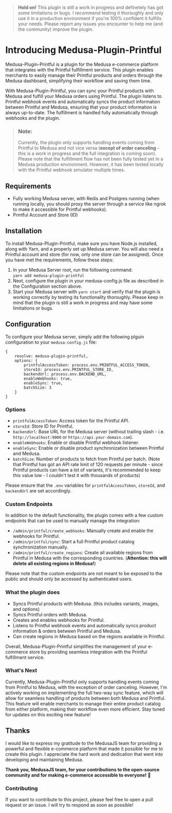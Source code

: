 > **Hold on!** This plugin is still a work in progress and definetely has got some limitations or bugs. I recommend
> testing it
> thoroughly and only use it in a production environment if you're 100% confident it fulfills your needs. Please report
> any issues you encounter to help me (and the community) improve the
> plugin.

# Introducing Medusa-Plugin-Printful

Medusa-Plugin-Printful is a plugin for the Medusa e-commerce platform that integrates with the Printful fulfillment
service. This plugin enables merchants to easily manage their Printful products and orders through the Medusa dashboard,
simplifying their workflow and saving them time.

With Medusa-Plugin-Printful, you can sync your Printful products with Medusa and fulfill your Medusa orders using
Printful. The plugin listens to Printful webhook events and automatically syncs the product information between Printful
and Medusa, ensuring that your product information is always up-to-date. The fulfillment is handled fully automatically
through webhooks and the plugin.
> ### Note:
>Currently, the plugin only supports handling events coming from Printful to Medusa and not vice versa (**except of
order canceling** - this is a work in progress and the full integration is coming soon). Please note that the
> fulfillment flow has not been fully tested yet in a Medusa production environment. However, it has been tested locally
> with the Printful webhook simulator multiple times.

## Requirements

- Fully working Medusa server, with Redis and Postgres running (when running locally, you should proxy the server
  through a service like ngrok to make it accessible for Printful webhooks).
- Printful Account and Store (ID)

## Installation

To install Medusa-Plugin-Printful, make sure you have Node.js installed, along with Yarn, and a properly set up Medusa
server. You will also need a Printful account and store (for now, only one store can be assigned).
Once you have met the requirements, follow these steps:

1. In your Medusa Server root, run the following command: <br>
   `yarn add medusa-plugin-printful`
2. Next, configure the plugin in your medusa-config.js file as described in the Configuration section above.
3. Start your Medusa server with `yarn start` and verify that the plugin is working correctly by testing its
   functionality
   thoroughly. Please keep in mind that the plugin is still a work in progress and may have some limitations or bugs.

## Configuration

To configure your Medusa server, simply add the following plguin configuration to your `medusa-config.js` file:

```
{
    resolve: medusa-plugin-printful,
    options: {
        printfulAccessToken: process.env.PRINTFUL_ACCESS_TOKEN, 
        storeId: process.env.PRINTFUL_STORE_ID, 
        backendUrl: process.env.BACKEND_URL, 
        enableWebhooks: true, 
        enableSync: true,
        batchSize: 3
    }
}
```

### Options

- `printfulAccessToken`: Access token for the Printful API.
- `storeId`: Store ID for Printful.
- `backendUrl`: Base URL for the Medusa server (without trailing slash - i.e. `http://localhost:9000`
  or `https://api.your-domain.com`).
- `enableWebhooks`: Enable or disable Printful webhook listener.
- `enableSync`: Enable or disable product synchronization between Printful and Medusa.
- `batchSize`: Number of products to fetch from Printful per batch. (Note that Printful has got an API rate limit of 120
  requests per minute - since Printful products can have a lot of variants, it's recommended to keep this value low - I
  couldn't test it with thousands of products)

Please ensure that the `.env` variables for `printfulAccessToken`, `storeId`, and `backendUrl` are set accordingly.

### Custom Endpoints

In addition to the default functionality, the plugin comes with a few custom endpoints that can be used to manually
manage the integration:

- `/admin/printful/create_webhooks`: Manually create and enable the webhooks for Printful.
- `/admin/printful/sync`: Start a full Printful product catalog synchronization manually.
- `/admin/printful/create_regions`: Create all available regions from Printful in Medusa with the corresponding
  countries. (**Attention: this will delete all existing regions in Medusa!**)

Please note that the custom endpoints are not meant to be exposed to the public and should only be accessed by
authenticated users.

### What the plugin does

- Syncs Printful products with Medusa. (this includes variants, images, and options)
- Syncs Printful orders with Medusa.
- Creates and enables webhooks for Printful.
- Listens to Printful webhook events and automatically syncs product information & orders between Printful and Medusa.
- Can create regions in Medusa based on the regions available in Printful.

Overall, Medusa-Plugin-Printful simplifies the management of your e-commerce store by providing seamless integration
with the Printful fulfillment service.

### What's Next

Currently, Medusa-Plugin-Printful only supports handling events coming from Printful to Medusa, with the exception of
order canceling. However, I'm actively working on implementing the full two-way sync feature, which will allow for
seamless handling of products between both Medusa and Printful. This feature will enable merchants to manage their
entire product catalog from either platform, making their workflow even more efficient. Stay tuned for updates on this
exciting new feature!

## Thanks

I would like to express my gratitude to the MedusaJS team for providing a powerful and flexible e-commerce platform that
made it possible for me to create this plugin. I appreciate the hard work and dedication that went into developing and
maintaining Medusa.

**Thank you, MedusaJS team, for your contributions to the open-source community and for making e-commerce accessible to
everyone!** 💜

### Contributing

If you want to contribute to this project, please feel free to open a pull request or an issue. I will try to respond as
soon as possible!